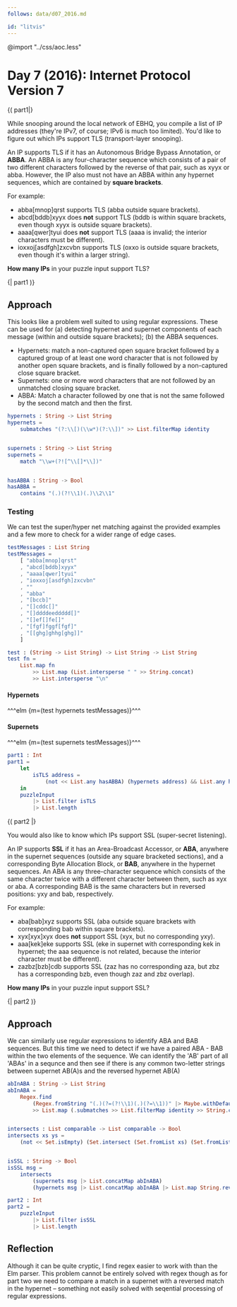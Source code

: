 ```yaml
---
follows: data/d07_2016.md

id: "litvis"
---
```


@import "../css/aoc.less"

# Day 7 (2016): Internet Protocol Version 7

{( part1|}

While snooping around the local network of EBHQ, you compile a list of IP addresses (they're IPv7, of course; IPv6 is much too limited). You'd like to figure out which IPs support TLS (transport-layer snooping).

An IP supports TLS if it has an Autonomous Bridge Bypass Annotation, or **ABBA**. An ABBA is any four-character sequence which consists of a pair of two different characters followed by the reverse of that pair, such as xyyx or abba. However, the IP also must not have an ABBA within any hypernet sequences, which are contained by **square brackets**.

For example:

- abba[mnop]qrst supports TLS (abba outside square brackets).
- abcd[bddb]xyyx does **not** support TLS (bddb is within square brackets, even though xyyx is outside square brackets).
- aaaa[qwer]tyui does **not** support TLS (aaaa is invalid; the interior characters must be different).
- ioxxoj[asdfgh]zxcvbn supports TLS (oxxo is outside square brackets, even though it's within a larger string).

**How many IPs** in your puzzle input support TLS?

{| part1 )}

## Approach

This looks like a problem well suited to using regular expressions. These can be used for (a) detecting hypernet and supernet components of each message (within and outside square brackets); (b) the ABBA sequences.

- Hypernets: match a non-captured open square bracket followed by a captured group of at least one word character that is not followed by another open square brackets, and is finally followed by a non-captured close square bracket.
- Supernets: one or more word characters that are not followed by an unmatched closing square bracket.
- ABBA: Match a character followed by one that is not the same followed by the second match and then the first.

```elm {l}
hypernets : String -> List String
hypernets =
    submatches "(?:\\[)(\\w*)(?:\\])" >> List.filterMap identity


supernets : String -> List String
supernets =
    match "\\w+(?![^\\[]*\\])"


hasABBA : String -> Bool
hasABBA =
    contains "(.)(?!\\1)(.)\\2\\1"
```

### Testing

We can test the super/hyper net matching against the provided examples and a few more to check for a wider range of edge cases.

```elm {l}
testMessages : List String
testMessages =
    [ "abba[mnop]qrst"
    , "abcd[bddb]xyyx"
    , "aaaa[qwer]tyui"
    , "ioxxoj[asdfgh]zxcvbn"
    , ""
    , "abba"
    , "[bccb]"
    , "[]cddc[]"
    , "[]ddddeeddddd[]"
    , "[]ef[]fe[]"
    , "[fgf]fggf[fgf]"
    , "[[ghg]ghhg[ghg]]"
    ]
```

```elm {l}
test : (String -> List String) -> List String -> List String
test fn =
    List.map fn
        >> List.map (List.intersperse " " >> String.concat)
        >> List.intersperse "\n"
```

#### Hypernets

^^^elm {m=(test hypernets testMessages)}^^^

#### Supernets

^^^elm {m=(test supernets testMessages)}^^^

```elm {l r}
part1 : Int
part1 =
    let
        isTLS address =
            (not << List.any hasABBA) (hypernets address) && List.any hasABBA (supernets address)
    in
    puzzleInput
        |> List.filter isTLS
        |> List.length
```

{( part2 |}

You would also like to know which IPs support SSL (super-secret listening).

An IP supports **SSL** if it has an Area-Broadcast Accessor, or **ABA**, anywhere in the supernet sequences (outside any square bracketed sections), and a corresponding Byte Allocation Block, or **BAB**, anywhere in the hypernet sequences. An ABA is any three-character sequence which consists of the same character twice with a different character between them, such as xyx or aba. A corresponding BAB is the same characters but in reversed positions: yxy and bab, respectively.

For example:

- aba[bab]xyz supports SSL (aba outside square brackets with corresponding bab within square brackets).
- xyx[xyx]xyx does **not** support SSL (xyx, but no corresponding yxy).
- aaa[kek]eke supports SSL (eke in supernet with corresponding kek in hypernet; the aaa sequence is not related, because the interior character must be different).
- zazbz[bzb]cdb supports SSL (zaz has no corresponding aza, but zbz has a corresponding bzb, even though zaz and zbz overlap).

**How many IPs** in your puzzle input support SSL?

{| part2 )}

## Approach

We can similarly use regular expressions to identify ABA and BAB sequences. But this time we need to detect if we have a paired ABA - BAB within the two elements of the sequence. We can identify the 'AB' part of all 'ABAs' in a sequnce and then see if there is any common two-letter strings between supernet AB(A)s and the reversed hypernet AB(A)

```elm {l}
abInABA : String -> List String
abInABA =
    Regex.find
        (Regex.fromString "(.)(?=(?!\\1)(.)(?=\\1))" |> Maybe.withDefault Regex.never)
        >> List.map (.submatches >> List.filterMap identity >> String.concat)


intersects : List comparable -> List comparable -> Bool
intersects xs ys =
    (not << Set.isEmpty) (Set.intersect (Set.fromList xs) (Set.fromList ys))


isSSL : String -> Bool
isSSL msg =
    intersects
        (supernets msg |> List.concatMap abInABA)
        (hypernets msg |> List.concatMap abInABA |> List.map String.reverse)
```

```elm {l r}
part2 : Int
part2 =
    puzzleInput
        |> List.filter isSSL
        |> List.length
```

## Reflection

Although it can be quite cryptic, I find regex easier to work with than the Elm parser. This problem cannot be entirely solved with regex though as for part two we need to compare a match in a supernet with a reversed match in the hypernet – something not easily solved with seqential processing of regular expressions.
